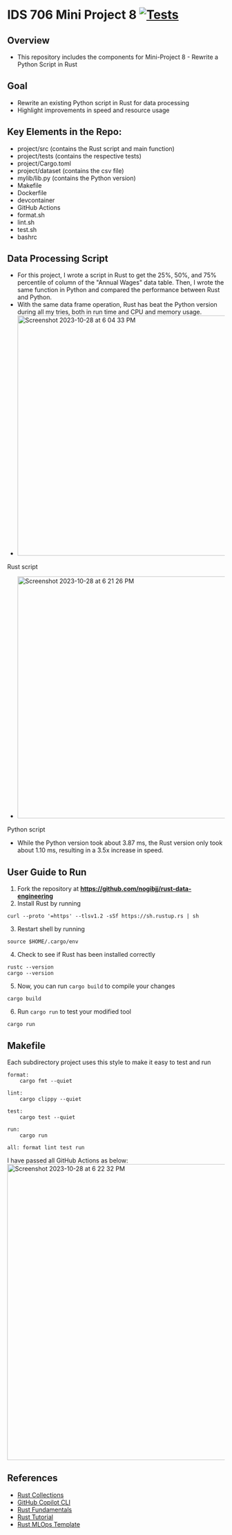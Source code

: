 # IDS 706 Mini Project 8 [![Tests](https://github.com/nogibjj/Jaxon-Yue-Mini-Project-8/actions/workflows/tests.yml/badge.svg)](https://github.com/nogibjj/Jaxon-Yue-Mini-Project-8/actions/workflows/tests.yml)

## Overview
* This repository includes the components for Mini-Project 8 - Rewrite a Python Script in Rust

## Goal
* Rewrite an existing Python script in Rust for data processing
* Highlight improvements in speed and resource usage

## Key Elements in the Repo:
* project/src (contains the Rust script and main function)
* project/tests (contains the respective tests)
* project/Cargo.toml
* project/dataset (contains the csv file)
* mylib/lib.py (contains the Python version)
* Makefile
* Dockerfile
* devcontainer
* GitHub Actions
* format.sh
* lint.sh
* test.sh
* bashrc

## Data Processing Script
* For this project, I wrote a script in Rust to get the 25%, 50%, and 75% percentile of column of the "Annual Wages" data table. Then, I wrote the same function in Python and compared the performance between Rust and Python.
* With the same data frame operation, Rust has beat the Python version during all my tries, both in run time and CPU and memory usage.
* <img width="555" alt="Screenshot 2023-10-28 at 6 04 33 PM" src="https://github.com/nogibjj/Jaxon-Yue-Mini-Project-8/assets/70416390/de64fe26-5af6-492c-8ad6-5a4aecbdfca8">
Rust script
* <img width="559" alt="Screenshot 2023-10-28 at 6 21 26 PM" src="https://github.com/nogibjj/Jaxon-Yue-Mini-Project-8/assets/70416390/b73ee2aa-8935-43e5-b287-90d04a2c00f2">
Python script

* While the Python version took about 3.87 ms, the Rust version only took about 1.10 ms, resulting in a 3.5x increase in speed.

## User Guide to Run
1. Fork the repository at **https://github.com/nogibjj/rust-data-engineering**
2. Install Rust by running
```
curl --proto '=https' --tlsv1.2 -sSf https://sh.rustup.rs | sh
```
3. Restart shell by running
```
source $HOME/.cargo/env
```
4. Check to see if Rust has been installed correctly
```
rustc --version
cargo --version
```
5. Now, you can run `cargo build` to compile your changes  
```
cargo build
```
6.  Run `cargo run` to test your modified tool 
```
cargo run
```

## Makefile

Each subdirectory project uses this style to make it easy to test and run

```
format:
	cargo fmt --quiet

lint:
	cargo clippy --quiet

test:
	cargo test --quiet

run:
	cargo run 

all: format lint test run
```

I have passed all GitHub Actions as below:
<img width="684" alt="Screenshot 2023-10-28 at 6 22 32 PM" src="https://github.com/nogibjj/Jaxon-Yue-Mini-Project-8/assets/70416390/aeb9727d-d93a-41de-9cda-7ddc28940c90">


## References

* [Rust Collections](https://doc.rust-lang.org/std/collections/index.html)
* [GitHub Copilot CLI](https://www.npmjs.com/package/@githubnext/github-copilot-cli)
* [Rust Fundamentals](https://github.com/alfredodeza/rust-fundamentals)
* [Rust Tutorial](https://nogibjj.github.io/rust-tutorial/)
* [Rust MLOps Template](https://github.com/nogibjj/mlops-template)

